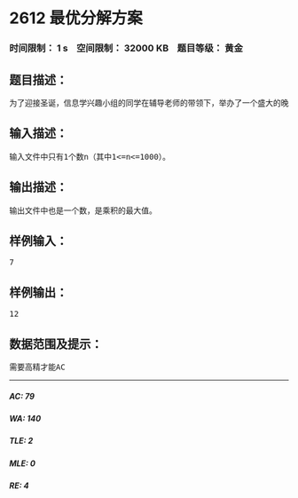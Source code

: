 # 2612 最优分解方案   
### 时间限制： 1 s&nbsp;&nbsp;&nbsp;&nbsp;空间限制： 32000 KB&nbsp;&nbsp;&nbsp;&nbsp;题目等级： 黄金  
## 题目描述：  

<pre>
为了迎接圣诞，信息学兴趣小组的同学在辅导老师的带领下，举办了一个盛大的晚会，晚会的主要内容是做游戏。经过第一轮的游戏，不少同学将会获得圣诞特别礼物，但这时细心的数学课代表发现了一个问题：留下来的人太多而使礼物数量可能不够，为此，加试了一道数学题：将一个正整数n分解成若干个互不相等的正整数的和，使得这些数的乘积最大，当主持人报出一个n后，请你立即将这个最大值报出来，现请你帮你的好友编一个程序来解决这个问题。
</pre>
  
  
## 输入描述：  

<pre>
输入文件中只有1个数n（其中1<=n<=1000）。
</pre>
  
  
## 输出描述：  

<pre>
输出文件中也是一个数，是乘积的最大值。
</pre>
  
  
## 样例输入：  

<pre>
7
</pre>
  
  
## 样例输出：  

<pre>
12
</pre>
  
  
## 数据范围及提示：  

<pre>
需要高精才能AC
</pre>
  
  
***  

##### AC: 79  
##### WA: 140  
##### TLE: 2  
##### MLE: 0  
##### RE: 4  
